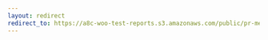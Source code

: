 ```yaml
---
layout: redirect
redirect_to: https://a8c-woo-test-reports.s3.amazonaws.com/public/pr-merge/43383/e2e/index.html
---
```

